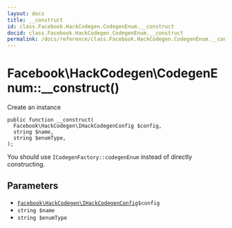 ```yaml
---
layout: docs
title: __construct
id: class.Facebook.HackCodegen.CodegenEnum.__construct
docid: class.Facebook.HackCodegen.CodegenEnum.__construct
permalink: /docs/reference/class.Facebook.HackCodegen.CodegenEnum.__construct/
---
```

# Facebook\\HackCodegen\\CodegenEnum::__construct()




Create an instance




``` Hack
public function __construct(
  Facebook\HackCodegen\IHackCodegenConfig $config,
  string $name,
  string $enumType,
);
```




You should use ` ICodegenFactory::codegenEnum ` instead  of directly
constructing.




## Parameters




- [` Facebook\HackCodegen\IHackCodegenConfig `](<interface.Facebook.HackCodegen.IHackCodegenConfig.md>)`` $config ``
- ` string $name `
- ` string $enumType `